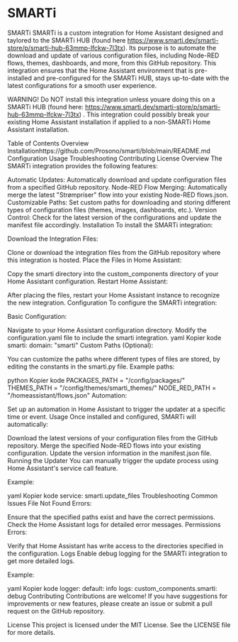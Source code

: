 # SMARTi
SMARTi
SMARTi is a custom integration for Home Assistant designed and taylored to the SMARTi HUB (found here https://www.smarti.dev/smarti-store/p/smarti-hub-63mmp-lfckw-7l3tx).
Its purpose is to automate the download and update of various configuration files, including Node-RED flows, themes, dashboards, and more, from this GitHub repository. This integration ensures that the Home Assistant environment that is pre-installed and pre-configured for the SMARTi HUB, stays up-to-date with the latest configurations for a smooth user experience.

WARNING!
Do NOT install this integration unless youare doing this on a SMARTi HUB (found here: https://www.smarti.dev/smarti-store/p/smarti-hub-63mmp-lfckw-7l3tx) . This integration could possibly break your existing Home Assistant installation if applied to a non-SMARTi Home Assistant installation. 

Table of Contents
Overview
Installationhttps://github.com/Prosono/smarti/blob/main/README.md
Configuration
Usage
Troubleshooting
Contributing
License
Overview
The SMARTi integration provides the following features:

Automatic Updates: Automatically download and update configuration files from a specified GitHub repository.
Node-RED Flow Merging: Automatically merge the latest "Strømpriser" flow into your existing Node-RED flows.json.
Customizable Paths: Set custom paths for downloading and storing different types of configuration files (themes, images, dashboards, etc.).
Version Control: Check for the latest version of the configurations and update the manifest file accordingly.
Installation
To install the SMARTi integration:

Download the Integration Files:

Clone or download the integration files from the GitHub repository where this integration is hosted.
Place the Files in Home Assistant:

Copy the smarti directory into the custom_components directory of your Home Assistant configuration.
Restart Home Assistant:

After placing the files, restart your Home Assistant instance to recognize the new integration.
Configuration
To configure the SMARTi integration:

Basic Configuration:

Navigate to your Home Assistant configuration directory.
Modify the configuration.yaml file to include the smarti integration.
yaml
Kopier kode
smarti:
  domain: "smarti"
Custom Paths (Optional):

You can customize the paths where different types of files are stored, by editing the constants in the smarti.py file.
Example paths:

python
Kopier kode
PACKAGES_PATH = "/config/packages/"
THEMES_PATH = "/config/themes/smarti_themes/"
NODE_RED_PATH = "/homeassistant/flows.json"
Automation:

Set up an automation in Home Assistant to trigger the updater at a specific time or event.
Usage
Once installed and configured, SMARTi will automatically:

Download the latest versions of your configuration files from the GitHub repository.
Merge the specified Node-RED flows into your existing configuration.
Update the version information in the manifest.json file.
Running the Updater
You can manually trigger the update process using Home Assistant's service call feature.

Example:

yaml
Kopier kode
service: smarti.update_files
Troubleshooting
Common Issues
File Not Found Errors:

Ensure that the specified paths exist and have the correct permissions.
Check the Home Assistant logs for detailed error messages.
Permissions Errors:

Verify that Home Assistant has write access to the directories specified in the configuration.
Logs
Enable debug logging for the SMARTi integration to get more detailed logs.

Example:

yaml
Kopier kode
logger:
  default: info
  logs:
    custom_components.smarti: debug
Contributing
Contributions are welcome! If you have suggestions for improvements or new features, please create an issue or submit a pull request on the GitHub repository.

License
This project is licensed under the MIT License. See the LICENSE file for more details.

